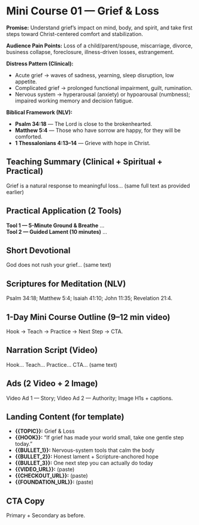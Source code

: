 # Mini Course 01 — Grief & Loss
**Promise:** Understand grief’s impact on mind, body, and spirit, and take first steps toward Christ-centered comfort and stabilization.

**Audience Pain Points:** Loss of a child/parent/spouse, miscarriage, divorce, business collapse, foreclosure, illness-driven losses, estrangement.

**Distress Pattern (Clinical):**
- Acute grief → waves of sadness, yearning, sleep disruption, low appetite.
- Complicated grief → prolonged functional impairment, guilt, rumination.
- Nervous system → hyperarousal (anxiety) or hypoarousal (numbness); impaired working memory and decision fatigue.

**Biblical Framework (NLV):**
- **Psalm 34:18** — The Lord is close to the brokenhearted.
- **Matthew 5:4** — Those who have sorrow are happy, for they will be comforted.
- **1 Thessalonians 4:13–14** — Grieve with hope in Christ.

## Teaching Summary (Clinical + Spiritual + Practical)
Grief is a natural response to meaningful loss… (same full text as provided earlier)

## Practical Application (2 Tools)
**Tool 1 — 5-Minute Ground & Breathe** …  
**Tool 2 — Guided Lament (10 minutes)** …

## Short Devotional
God does not rush your grief… (same text)

## Scriptures for Meditation (NLV)
Psalm 34:18; Matthew 5:4; Isaiah 41:10; John 11:35; Revelation 21:4.

## 1-Day Mini Course Outline (9–12 min video)
Hook → Teach → Practice → Next Step → CTA.

## Narration Script (Video)
Hook… Teach… Practice… CTA… (same text)

## Ads (2 Video + 2 Image)
Video Ad 1 — Story; Video Ad 2 — Authority; Image H1s + captions.

## Landing Content (for template)
- **{{TOPIC}}:** Grief & Loss
- **{{HOOK}}:** “If grief has made your world small, take one gentle step today.”
- **{{BULLET_1}}:** Nervous-system tools that calm the body
- **{{BULLET_2}}:** Honest lament + Scripture-anchored hope
- **{{BULLET_3}}:** One next step you can actually do today
- **{{VIDEO_URL}}:** (paste)
- **{{CHECKOUT_URL}}:** (paste)
- **{{FOUNDATION_URL}}:** (paste)

## CTA Copy
Primary + Secondary as before.
